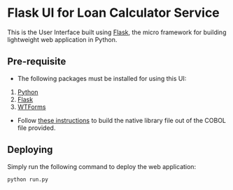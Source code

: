 # Flask UI for Loan Calculator Service

This is the User Interface built using [Flask](https://flask.palletsprojects.com/en/2.0.x/), the micro framework for building lightweight web application in Python.

## Pre-requisite

- The following packages must be installed for using this UI:

1. [Python](https://wiki.python.org/moin/BeginnersGuide/Download)
1. [Flask](https://flask.palletsprojects.com/en/2.0.x/installation/)
1. [WTForms](https://wtforms.readthedocs.io/en/3.0.x/)

- Follow [these instructions](build_intructions.md) to build the native library file out of the COBOL file provided.

## Deploying

Simply run the following command to deploy the web application:

```python run.py```
